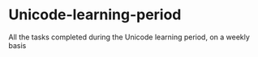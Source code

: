 # Unicode-learning-period
All the tasks completed during the Unicode learning period, on a weekly basis
